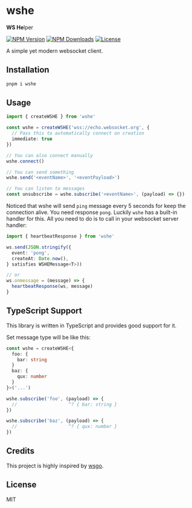 # wshe

**WS He**lper

<a href="https://www.npmjs.com/package/wshe" target="_blank" rel="noopener noreferrer"><img src="https://badgen.net/npm/v/wshe" alt="NPM Version" /></a>
<a href="https://www.npmjs.com/package/wshe" target="_blank" rel="noopener noreferrer"><img src="https://badgen.net/npm/dt/wshe" alt="NPM Downloads" /></a>
<a href="https://github.com/alexzhang1030/wshe/blob/main/LICENSE" target="_blank" rel="noopener noreferrer"><img src="https://badgen.net/github/license/alexzhang1030/wshe" alt="License" /></a>

A simple yet modern websocket client.

## Installation

```bash
pnpm i wshe
```

## Usage

```ts
import { createWSHE } from 'wshe'

const wshe = createWSHE('wss://echo.websocket.org', {
  // Pass this to automatically connect on creation
  immediate: true
})

// You can also connect manually
wshe.connect()

// You can send something
wshe.send('<eventName>', '<eventPayload>')

// You can listen to messages
const unsubscribe = wshe.subscribe('<eventName>', (payload) => {})
```

Noticed that wshe will send `ping` message every 5 seconds for keep the connection alive. You need response `pong`. Luckily `wshe` has a built-in handler for this. All you need to do is to call in your websocket server handler:

```ts
import { heartbeatResponse } from 'wshe'

ws.send(JSON.stringify({
  event: 'pong',
  createAt: Date.now(),
} satisfies WSHEMessage<T>))

// or
ws.onmessage = (message) => {
  heartbeatResponse(ws, message)
}
```

## TypeScript Support

This library is written in TypeScript and provides good support for it.

Set message type will be like this:

```ts
const wshe = createWSHE<{
  foo: {
    bar: string
  }
  baz: {
    qux: number
  }
}>('...')

wshe.subscribe('foo', (payload) => {
  //                   ^? { bar: string }
})

wshe.subscribe('baz', (payload) => {
  //                   ^? { qux: number }
})
```

## Credits

This project is highly inspired by [wsgo](https://github.com/melishev/wsgo).

## License

MIT
